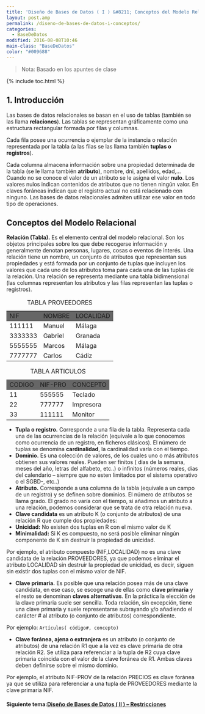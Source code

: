 ```yaml
---
title: 'Diseño de Bases de Datos ( I ) &#8211; Conceptos del Modelo Relacional'
layout: post.amp
permalink: /diseno-de-bases-de-datos-i-conceptos/
categories:
  - BaseDeDatos
modified: 2016-08-08T10:46
main-class: "BaseDeDatos"
color: "#009688"
---
```


> Nota: Basado en los apuntes de clase

{% include toc.html %}

## 1. Introducción

Las bases de datos relacionales se basan en el uso de tablas (también se las llama __relaciones__). Las tablas se representan gráficamente como una estructura rectangular formada por filas y columnas.

<!--ad-->

Cada fila posee una ocurrencia o ejemplar de la instancia o relación representada por la tabla (a las filas se las llama también __tuplas o registros__).


Cada columna almacena información sobre una propiedad determinada de la tabla (se le llama también __atributo__), nombre, dni, apellidos, edad,&#8230; Cuando no se conoce el valor de un atributo se le asigna el valor __nulo__. Los valores nulos indican contenidos de atributos que no tienen ningún valor. En claves foráneas indican que el registro actual no está relacionado con ninguno. Las bases de datos relacionales admiten utilizar ese valor en todo tipo de operaciones.

<figure>
    <amp-img on="tap:lightbox1" role="button" tabindex="0" layout="responsive"  height="57" src="https://3.bp.blogspot.com/_IlK2pNFFgGM/TNvmeiTTliI/AAAAAAAAAEc/oeK5KsBvCx4/s320/m.rf1.png" width="320"></amp-img>
</figure>

##  Conceptos del Modelo Relacional

__Relación (Tabla).__ Es el elemento central del modelo relacional. Son los objetos principales sobre los que debe recogerse información y generalmente denotan personas, lugares, cosas o eventos de interés. Una relación tiene un nombre, un conjunto de atributos que representan sus propiedades y está formada por un conjunto de tuplas que incluyen los valores que cada uno de los atributos toma para cada una de las tuplas de la relación. Una relación se representa mediante una tabla bidimensional (las columnas representan los atributos y las filas representan las tuplas o registros).

<div>
<table  cellspacing="0">
<caption>TABLA PROVEEDORES</caption> <tr>
<td bgcolor="#666666">
        NIF
      </td>
<td bgcolor="#666666">
        NOMBRE
      </td>
<td bgcolor="#666666">
        LOCALIDAD
      </td>
</tr>
<tr>
<td>
        111111
      </td>
<td>
        Manuel
      </td>
<td>
        Málaga
      </td>
</tr>
<tr>
<td>
        3333333
      </td>
<td>
        Gabriel
      </td>
<td>
        Granada
      </td>
</tr>
<tr>
<td>
        5555555
      </td>
<td>
        Marcos
      </td>
<td>
        Málaga
      </td>
</tr>
<tr>
<td>
        7777777
      </td>
<td>
        Carlos
      </td>
<td>
        Cádiz
      </td>
</tr>
</table>
</div>
<div>
<table  cellspacing="0">
<caption>TABLA ARTICULOS</caption> <tr>
<td bgcolor="#666666">
        CODIGO
      </td>
<td bgcolor="#666666">
        NIF-PRO
      </td>
<td bgcolor="#666666">
        CONCEPTO
      </td>
</tr>
<tr>
<td>
        11
      </td>
<td>
        555555
      </td>
<td>
        Teclado
      </td>
</tr>
<tr>
<td>
        22
      </td>
<td>
        777777
      </td>
<td>
        Impresora
      </td>
</tr>
<tr>
<td>
        33
      </td>
<td>
        111111
      </td>
<td>
        Monitor
      </td>
</tr>
</table>
</div>

- __Tupla o registro.__ Corresponde a una fila de la tabla. Representa cada una de las ocurrencias de la relación (equivale a lo que conocemos como ocurrencia de un registro, en ficheros clásicos). El número de tuplas se denomina __cardinalidad__, la cardinalidad varía con el tiempo.
- __Dominio.__ Es una colección de valores, de los cuales uno o más atributos obtienen sus valores reales. Pueden ser finitos ( dias de la semana, meses del año, letras del alfabeto, etc..) o infinitos (números reales, dias del calendario – siempre que no esten limitados por el sistema operativo o el SGBD-, etc..)
- __Atributo.__ Corresponde a una columna de la tabla (equivale a un campo de un registro) y se definen sobre dominios. El número de atributos se llama grado. El grado no varía con el tiempo, si añadimos un atributo a una relación, podemos considerar que se trata de otra relación nueva.
- __Clave candidata__ es un atributo K (o conjunto de atributos) de una relación R que cumple dos propiedades:
- __Unicidad:__ No existen dos tuplas en R con el mismo valor de K
- __Minimalidad:__ Si K es compuesto, no será posible eliminar ningún componente de K sin destruir la propiedad de unicidad.

Por ejemplo, el atributo compuesto (NIF,LOCALIDAD) no es una clave candidata de la relación PROVEEDORES, ya que podemos eliminar el atributo LOCALIDAD sin destruir la propiedad de unicidad, es decir, siguen sin existir dos tuplas con el mismo valor de NIF.

- __Clave primaria.__ Es posible que una relación posea más de una clave candidata, en ese caso, se escoge una de ellas como __clave primaria__ y el resto se denominan __claves alternativas__. En la práctica la elección de la clave primaria suele ser sencilla. Toda relación, sin excepción, tiene una clave primaria y suele representarse subrayando y/o añadiendo el carácter # al atributo (o conjunto de atributos) correspondiente.

Por ejemplo: `Artículos( código#, concepto)`
- __Clave foránea, ajena o extranjera__ es un atributo (o conjunto de atributos) de una relación R1 que a la vez es clave primaria de otra relación R2. Se utiliza para referenciar a la tupla de R2 cuya clave primaria coincida con el valor de la clave foránea de R1. Ambas claves deben definirse sobre el mismo dominio.

Por ejemplo, el atributo NIF-PROV de la relación PRECIOS es clave foránea ya que se utiliza para referenciar a una tupla de PROVEEDORES mediante la clave primaria NIF.

<figure>
    <amp-img on="tap:lightbox1" role="button" tabindex="0" layout="responsive"  height="230" src="https://2.bp.blogspot.com/_IlK2pNFFgGM/TOEf64pXGdI/AAAAAAAAAE0/eersZkN7Aj4/s320/m.rf2.png" width="320"></amp-img>
</figure>

#### Siguiente tema:[Diseño de Bases de Datos ( II ) &#8211; Restricciones][1]

 [1]: https://elbauldelprogramador.com/diseno-de-bases-de-datos-ii/



